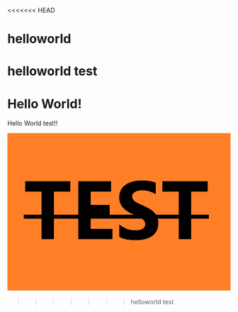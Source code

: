 <<<<<<< HEAD
# helloworld
helloworld test
=======
# Hello World!
Hello World test!!

![test](https://github.com/lll-yyy-ttt/helloworld/raw/master/test.png)
>>>>>>> helloworld test
